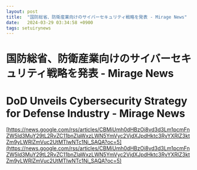 ```yaml
---
layout: post
title:  "国防総省、防衛産業向けのサイバーセキュリティ戦略を発表 - Mirage News"
date:   2024-03-29 03:34:58 +0900
tags: setuirynews 
---
```


# 国防総省、防衛産業向けのサイバーセキュリティ戦略を発表 - Mirage News



# DoD Unveils Cybersecurity Strategy for Defense Industry - Mirage News

[https://news.google.com/rss/articles/CBMiUmh0dHBzOi8vd3d3Lm1pcmFnZW5ld3MuY29tL2RvZC11bnZlaWxzLWN5YmVyc2VjdXJpdHktc3RyYXRlZ3ktZm9yLWRlZmVuc2UtMTIwNTc1Ni_SAQA?oc=5](https://news.google.com/rss/articles/CBMiUmh0dHBzOi8vd3d3Lm1pcmFnZW5ld3MuY29tL2RvZC11bnZlaWxzLWN5YmVyc2VjdXJpdHktc3RyYXRlZ3ktZm9yLWRlZmVuc2UtMTIwNTc1Ni_SAQA?oc=5)

